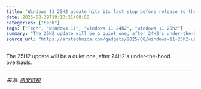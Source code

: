 ```yaml
---
title: "Windows 11 25H2 update hits its last stop before release to the general public"
date: 2025-08-29T19:10:21+08:00
categories: ["tech"]
tags: ["Tech", "windows 11", "windows 11 24h2", "windows 11 25h2"]
summary: "The 25H2 update will be a quiet one, after 24H2's under-the-hood overhauls."
source_url: "https://arstechnica.com/gadgets/2025/08/windows-11-25h2-update-hits-its-last-stop-before-release-to-the-general-public/"
---
```


The 25H2 update will be a quiet one, after 24H2's under-the-hood overhauls.

---

*来源: [原文链接](https://arstechnica.com/gadgets/2025/08/windows-11-25h2-update-hits-its-last-stop-before-release-to-the-general-public/)*
